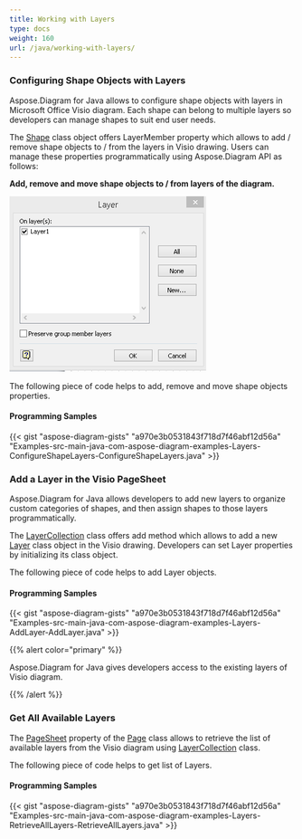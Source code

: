 ```yaml
---
title: Working with Layers
type: docs
weight: 160
url: /java/working-with-layers/
---
```


### **Configuring Shape Objects with Layers**
Aspose.Diagram for Java allows to configure shape objects with layers in Microsoft Office Visio diagram. Each shape can belong to multiple layers so developers can manage shapes to suit end user needs.

The [Shape](https://reference.aspose.com/diagram/java/com.aspose.diagram/Shape) class object offers LayerMember property which allows to add / remove shape objects to / from the layers in Visio drawing. Users can manage these properties programmatically using Aspose.Diagram API as follows:

**Add, remove and move shape objects to / from layers of the diagram.** 

![todo:image_alt_text](working-with-layers_1.png)

The following piece of code helps to add, remove and move shape objects properties.
#### **Programming Samples**
{{< gist "aspose-diagram-gists" "a970e3b0531843f718d7f46abf12d56a" "Examples-src-main-java-com-aspose-diagram-examples-Layers-ConfigureShapeLayers-ConfigureShapeLayers.java" >}}
### **Add a Layer in the Visio PageSheet**
Aspose.Diagram for Java allows developers to add new layers to organize custom categories of shapes, and then assign shapes to those layers programmatically.

The [LayerCollection](https://reference.aspose.com/diagram/java/com.aspose.diagram/LayerCollection) class offers add method which allows to add a new [Layer](https://reference.aspose.com/diagram/java/com.aspose.diagram/layer) class object in the Visio drawing. Developers can set Layer properties by initializing its class object.

The following piece of code helps to add Layer objects.
#### **Programming Samples**
{{< gist "aspose-diagram-gists" "a970e3b0531843f718d7f46abf12d56a" "Examples-src-main-java-com-aspose-diagram-examples-Layers-AddLayer-AddLayer.java" >}}

{{% alert color="primary" %}} 

Aspose.Diagram for Java gives developers access to the existing layers of Visio diagram.

{{% /alert %}} 
### **Get All Available Layers**
The [PageSheet](https://reference.aspose.com/diagram/java/com.aspose.diagram/PageSheet) property of the [Page](https://reference.aspose.com/diagram/java/com.aspose.diagram/Page) class allows to retrieve the list of available layers from the Visio diagram using [LayerCollection](https://reference.aspose.com/diagram/java/com.aspose.diagram/layercollection) class.

The following piece of code helps to get list of Layers.
#### **Programming Samples**
{{< gist "aspose-diagram-gists" "a970e3b0531843f718d7f46abf12d56a" "Examples-src-main-java-com-aspose-diagram-examples-Layers-RetrieveAllLayers-RetrieveAllLayers.java" >}}
